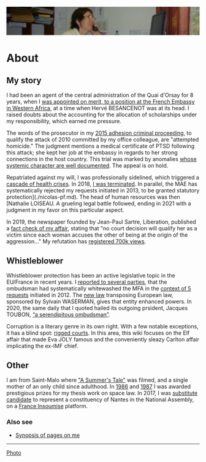 <!--
![marc-chaumeil](../_aux/marc-chaumeil.png)
-->

![img](../_aux/asonposte.png)


# About

## My story

I had been an agent of the central administration of the Quai d'Orsay for 8 years,
when I [was appointed on merit, to a position at the French Embassy in Western Africa](./nicolas-faits.md#RAINERI-RAUGEL),
at a time when Hervé BESANCENOT was at its head.
I raised doubts about the accounting for the allocation of scholarships under my responsibility, which earned me pressure.

The words of the prosecutor in my [2015 adhesion criminal proceeding](./nicolas-aplogan.md),
to qualify the attack of 2010 committed by my office colleague,
are "attempted homicide." The judgment mentions a medical certificate of PTSD following this attack;
she kept her job at the embassy in regards to her strong connections in the host country.
This trial was marked by anomalies [whose systemic character are well documented](./bib-gen.md#jl2014).
The appeal is on hold.

Repatriated against my will, I was professionally sidelined,
which triggered a [cascade of health crises](./nicolas-faits.md#a999fcb2).
In 2018, [I was terminated](./deregistration.md). In parallel,
the MAE has systematically rejected my requests initiated in 2013,
to be granted statutory protection](./nicolas-pf.md). The head of human resources was then [Nathalie LOISEAU.
A grueling legal battle followed, ending in 2021 with a judgment in my favor on this particular aspect.

In 2019, the newspaper founded by Jean-Paul Sartre, Liberation, published a [fact check of my affair](./nicolas-medias.md#pezetnicolas),
stating that "no court decision will qualify her as a victim since each woman accuses the other of being at the origin of the aggression..."
My refutation has [registered 700k views](https://twitter.com/FranoiseNicolas/status/1115997608533737475?s=20&t=xx9LpTCg5ZYSiw98wwIkgA).

## Whistleblower

Whistleblower protection has been an active legislative topic in the EU/France in recent years.
I [reported to several parties](./activ.md#nicolas), that the ombudsman had systematically whitewashed the MFA in the [context of 5 requests](./nicolas-lda.md) initiated in 2012.
The [new law](https://www.vie-publique.fr/loi/282472-loi-21-mars-2022-waserman-protection-des-lanceurs-dalerte) transposing European law,
sponsored by Sylvain WASERMAN,
gives that entity enhanced powers.
    In 2020, the same daily that I quoted hailed its outgoing prsident, Jacques TOUBON, [“a serendipitous ombudsman”](./bib-gen.md#inespere).

Corruption is a literary genre in its own right. With a few notable exceptions, it has a blind spot: [rigged courts](./nicolas-japp.md). In this area, this wiki focuses on the Elf affair that made Eva JOLY famous and the conveniently sleazy Carlton affair implicating the ex-IMF chief.
 
## Other
I am from Saint-Malo where ["A Summer's Tale"](https://www.imdb.com/title/tt0115940/) was filmed, and a single mother of an only child since adulthood. In [1986](../pieces/identifiant/829cbd9) and [1987](../pieces/identifiant/b5b09b6e) I was awarded prestigious prizes for my thesis work on space law. In 2017, 
I was [substitute candidate](http://www.nantes-infos.fr/legislatives-1ere-circonscription-de-la-loire-atlantique-christophe-le-tallec-et-francoise-nicolas-candidats-de-la-france-insoumise-3-5-137.html) to represent a constituency of Nantes in the National Assembly, on a [France Insoumise](https://twitter.com/FranceInsoumise) platform.

### <a id="voiraussi"></a>Also see
* [Synopsis of pages on me](./whoswho.md#nicolas)

---
<!--
[Photo](./cewiki-attrib.md#marc-chaumeil)
-->
[Photo](./cewiki-attrib.md#asonposte)
